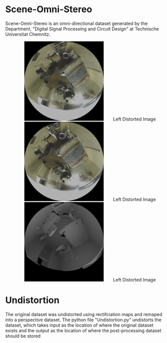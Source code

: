 # Scene-Omni-Stereo

Scene-Omni-Stereo is an omni-directional dataset generated by the Department, "Digital Signal Processing and Circuit Design" at Technische Universitat Chemnitz.

<p align="center">
  <img src="Resources/Distorted_Left.png" alt="sometext" width="250" height="250" hspace="30">Left Distorted Image
  <img src="Resources/Distorted_Right.png" width="250" height="250" hspace="30">Left Distorted Image
  <img src="Resources/Distorted_Disparity.png" width="250" height="250" hspace="30">Left Distorted Image
</p>


# Undistortion
The original dataset was undistorted using rectifciation maps and remaped into a perspective dataset.
The python file "Undistortion.py" undistorts the dataset, which takes input as the location of where the original dataset exists and the output as the location of where the post-processing dataset should be stored 
